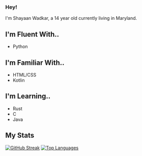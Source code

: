 ### Hey!
I'm Shayaan Wadkar, a 14 year old currently living in Maryland. 

## I'm Fluent With..
- Python

## I'm Familiar With..
- HTML/CSS
- Kotlin

## I'm Learning..
- Rust
- C
- Java

## My Stats
[![GitHub Streak](http://github-readme-streak-stats.herokuapp.com?user=Shom770&theme=dark)](https://git.io/streak-stats)
[![Top Languages](https://github-readme-stats.vercel.app/api/top-langs/?username=Shom770&layout=compact&theme=vision-friendly-dark)](https://github.com/anuraghazra/github-readme-stats)
